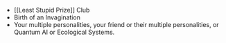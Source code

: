 - [[Least Stupid Prize]] Club
- Birth of an Invagination
- Your multiple personalities, your friend or their multiple personalities, or Quantum AI or Ecological Systems.